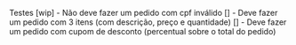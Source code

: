 Testes
[wip] - Não deve fazer um pedido com cpf inválido
[] - Deve fazer um pedido com 3 itens (com descrição, preço e quantidade)
[] - Deve fazer um pedido com cupom de desconto (percentual sobre o total do pedido)